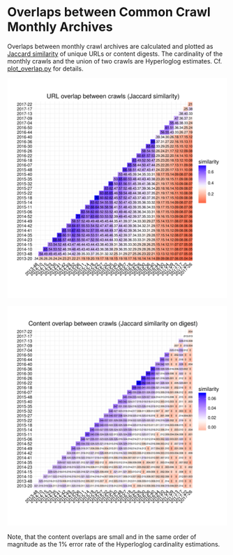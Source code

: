 Overlaps between Common Crawl Monthly Archives
==============================================

Overlaps between monthly crawl archives are calculated and plotted as [Jaccard similarity](https://en.wikipedia.org/wiki/Jaccard_index) of unique URLs or content digests. The cardinality of the monthly crawls and the union of two crawls are Hyperloglog estimates. Cf. [plot_overlap.py](../plot_overlap.py) for details.

![URL overlap ([Jaccard similarity](https://en.wikipedia.org/wiki/Jaccard_index)) between Common Crawl monthly crawls](./crawloverlap/crawlsimilarity_matrix_url.png)

![Content overlap between Common Crawl monthly crawls (Jaccard similarity on unique content digests)](./crawloverlap/crawlsimilarity_matrix_digest.png)

Note, that the content overlaps are small and in the same order of magnitude as the 1% error rate of the Hyperloglog cardinality estimations.